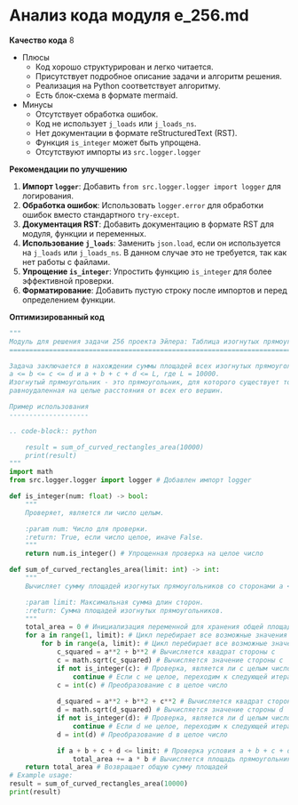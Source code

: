 # Анализ кода модуля e_256.md

**Качество кода**
8
- Плюсы
    - Код хорошо структурирован и легко читается.
    - Присутствует подробное описание задачи и алгоритм решения.
    - Реализация на Python соответствует алгоритму.
    - Есть блок-схема в формате mermaid.
- Минусы
    - Отсутствует обработка ошибок.
    - Код не использует `j_loads` или `j_loads_ns`.
    - Нет документации в формате reStructuredText (RST).
    - Функция `is_integer` может быть упрощена.
    - Отсутствуют импорты из `src.logger.logger`

**Рекомендации по улучшению**

1.  **Импорт `logger`**: Добавить `from src.logger.logger import logger` для логирования.
2.  **Обработка ошибок**: Использовать `logger.error` для обработки ошибок вместо стандартного `try-except`.
3.  **Документация RST**: Добавить документацию в формате RST для модуля, функции и переменных.
4.  **Использование `j_loads`**: Заменить  `json.load`, если он используется на `j_loads` или `j_loads_ns`. В данном случае это не требуется, так как нет работы с файлами.
5.  **Упрощение `is_integer`**: Упростить функцию `is_integer` для более эффективной проверки.
6.  **Форматирование**: Добавить пустую строку после импортов и перед определением функции.

**Оптимизированный код**

```python
"""
Модуль для решения задачи 256 проекта Эйлера: Таблица изогнутых прямоугольников.
================================================================================

Задача заключается в нахождении суммы площадей всех изогнутых прямоугольников со сторонами
a <= b <= c <= d и a + b + c + d <= L, где L = 10000.
Изогнутый прямоугольник - это прямоугольник, для которого существует точка внутри,
равноудаленная на целые расстояния от всех его вершин.

Пример использования
--------------------

.. code-block:: python

    result = sum_of_curved_rectangles_area(10000)
    print(result)
"""
import math
from src.logger.logger import logger # Добавлен импорт logger

def is_integer(num: float) -> bool:
    """
    Проверяет, является ли число целым.

    :param num: Число для проверки.
    :return: True, если число целое, иначе False.
    """
    return num.is_integer() # Упрощенная проверка на целое число

def sum_of_curved_rectangles_area(limit: int) -> int:
    """
    Вычисляет сумму площадей изогнутых прямоугольников со сторонами a <= b <= c <= d и a + b + c + d <= limit.

    :param limit: Максимальная сумма длин сторон.
    :return: Сумма площадей изогнутых прямоугольников.
    """
    total_area = 0 # Инициализация переменной для хранения общей площади
    for a in range(1, limit): # Цикл перебирает все возможные значения стороны 'a' от 1 до limit
        for b in range(a, limit): # Цикл перебирает все возможные значения стороны 'b' от 'a' до limit
            c_squared = a**2 + b**2 # Вычисляется квадрат стороны c
            c = math.sqrt(c_squared) # Вычисляется значение стороны c
            if not is_integer(c): # Проверка, является ли c целым числом
                continue # Если c не целое, переходим к следующей итерации
            c = int(c) # Преобразование c в целое число
            
            d_squared = a**2 + b**2 + c**2 # Вычисляется квадрат стороны d
            d = math.sqrt(d_squared) # Вычисляется значение стороны d
            if not is_integer(d): # Проверка, является ли d целым числом
                continue # Если d не целое, переходим к следующей итерации
            d = int(d) # Преобразование d в целое число

            if a + b + c + d <= limit: # Проверка условия a + b + c + d <= limit
                total_area += a * b # Вычисляется площадь прямоугольника и добавляется к общей сумме
    return total_area # Возвращает общую сумму площадей
# Example usage:
result = sum_of_curved_rectangles_area(10000)
print(result)
```